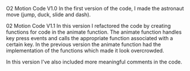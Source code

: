 O2 Motion Code V1.0
In the first version of the code, I made the astronaut move (jump, duck, slide and dash).

02 Motion Code V1.1
In this version I refactored the code by creating functions for code in the animate function. The animate function handles key press events and calls the appropriate function associated with a certain key. In the previous version the animate function had the implementation of the functions which made it look overcrowded.

In this version I've also included more meaningful comments in the code.
